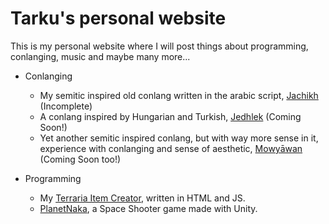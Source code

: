 # Tarku's personal website 
This is my personal website where I will post things about programming, conlanging, music and maybe many more...

* Conlanging
  * My semitic inspired old conlang written in the arabic script, [Jachikh](https://tarku.github.io/conlangs/jachikh/index) (Incomplete)
  * A conlang inspired by Hungarian and Turkish, [Jedhlek](https://tarku.github.io/conlangs/jedhlek/index) (Coming Soon!)
  * Yet another semitic inspired conlang, but with way more sense in it, experience with conlanging and sense of aesthetic, [Mowyāwan](https://tarku.github.io/conlangs/mowyawan/index) (Coming Soon too!)

* Programming
  * My [Terraria Item Creator](https://tarku.github.io/programming/itemcreator/index.html), written in HTML and JS.
  * [PlanetNaka](https://tarku.github.io/programming/planetnaka/index.html), a Space Shooter game made with Unity.
